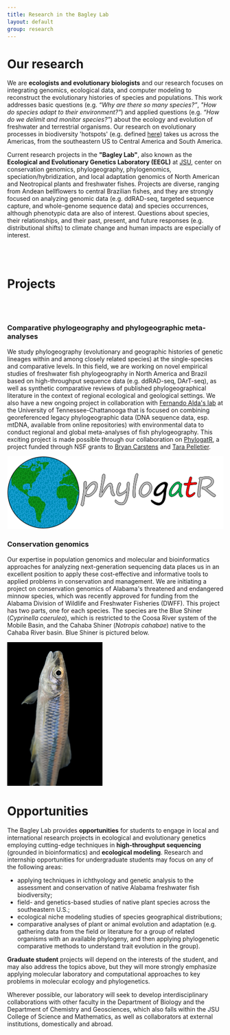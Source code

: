 ```yaml
---
title: Research in the Bagley Lab
layout: default
group: research
---
```


<div class="row">

# Our research
We are **ecologists and evolutionary biologists** and our research focuses on integrating genomics, ecological data, and computer modeling to reconstruct the evolutionary histories of species and populations. This work addresses basic questions (e.g. _“Why are there so many species?”_, _"How do species adapt to their environment?"_) and applied questions (e.g. _“How do we delimit and monitor species?”_) about the ecology and evolution of freshwater and terrestrial organisms. Our research on evolutionary processes in biodiversity 'hotspots' (e.g. defined [here](https://www.nature.com/articles/35002501)) takes us across the Americas, from the southeastern US to Central America and South America. 

Current research projects in the **"Bagley Lab"**, also known as the **Ecological and Evolutionary Genetics Laboratory (EEGL)** at [JSU](http://jsu.edu), center on conservation genomics, phylogeography, phylogenomics, speciation/hybridization, and local adaptation genomics of North American and Neotropical plants and freshwater fishes. Projects are diverse, ranging from Andean bellflowers to central Brazilian fishes, and they are strongly focused on analyzing genomic data (e.g. ddRAD-seq, targeted sequence capture, and whole-genome sequence data) and species occurrences, although phenotypic data are also of interest. Questions about species, their relationships, and their past, present, and future responses (e.g. distributional shifts) to climate change and human impacts are especially of interest.

<br>
<br>

</div>

<div class="row">

# Projects

<br>
<br>

### Comparative phylogeography and phylogeographic meta-analyses

<div class="col-md-7 order-md-1">

We study phylogeography (evolutionary and geographic histories of genetic lineages within and among closely related species) at the single-species and comparative levels.
In this field, we are working on novel empirical studies of freshwater fish phylogeography in North America and Brazil based on high-throughput sequence data (e.g. ddRAD-seq, DArT-seq), as well as synthetic comparative reviews of published phylogeographical literature in the context of regional ecological and geological settings. 
We also have a new ongoing project in collaboration with [Fernando Alda's lab](http://fernandoalda.weebly.com) at the University of Tennessee-Chattanooga that is focused on combining georeferenced legacy phylogeographic data (DNA sequence data, esp. mtDNA, available from online repositories) with environmental data to conduct regional and global meta-analyses of fish phylogeography. This exciting project is made possible through our collaboration on [PhylogatR](https://phylogatr.org), a project funded through NSF grants to [Bryan Carstens](https://carstenslab.osu.edu) and [Tara Pelletier](https://sites.google.com/site/taraapelletier/).

</div>
<div class="col-md-5 order-md-2 align-self-center">
<img class="img-fluid" src="/static/img/PhylogatR_logo.png" alt="PhylogatR">
<!-- <a href="https://phylogatr.org"><img class="inline-block navb-icon" src="/static/img/PhylogatR_logo.png" alt="PhylogatR logo"></a> -->
</div>
</div>

<div class="row">

### Conservation genomics

<div class="col-md-7 order-md-1">

Our expertise in population genomics and molecular and bioinformatics approaches for analyzing next-generation sequencing data places us in an excellent position to apply these cost-effective and informative tools to applied problems in conservation and management. 
We are initiating a project on conservation genomics of Alabama's threatened and endangered minnow species, which was recently approved for funding from the Alabama Division of Wildlife and Freshwater Fisheries (DWFF). 
This project has two parts, one for each species. The species are the Blue Shiner (_Cyprinella caerulea_), which is restricted to the Coosa River system of the Mobile Basin, and the Cahaba Shiner (_Notropis cahabae_) native to the Cahaba River basin. Blue Shiner is pictured below.

</div>
<div class="col-md-5 order-md-2 align-self-center">
<!--<img class="img-fluid" src="/static/img/Blue-shiner-joel-sartore-NGC_1.jpg" alt="Blue shiner, Cyprinella caerulea (Jordan 1877)"> -->
<!--<a href="https://www.outdooralabama.com/shiners/blue"><img class="inline-block navb-icon" src="/static/img/Blue-shiner-joel-sartore-NGC_1.jpg" alt="Blue shiner, Cyprinella caerulea (Jordan 1877)" with="502" height="334"></a> -->
<a href="https://www.outdooralabama.com/shiners/blue"><img class="img-fluid" src="/static/img/Blue-shiner-joel-sartore-NGC_1.jpg" alt="Blue shiner, Cyprinella caerulea (Jordan 1877)" with="502" height="334"></a>
</div>
</div>

<div class="row">

# Opportunities

The Bagley Lab provides **opportunities** for students to engage in local and international research projects in ecological and evolutionary genetics employing cutting-edge techniques in **high-throughput sequencing** (grounded in bioinformatics) and **ecological modeling**. Research and internship opportunities for undergraduate students may focus on any of the following areas: 

-   applying techniques in ichthyology and genetic analysis to the assessment and conservation of native Alabama freshwater fish biodiversity; 
-   field- and genetics-based studies of native plant species across the southeastern U.S.; 
-   ecological niche modeling studies of species geographical distributions;
-   comparative analyses of plant or animal evolution and adaptation (e.g. gathering data from the field or literature for a group of related organisms with an available phylogeny, and then applying phylogenetic comparative methods to understand trait evolution in the group). 

**Graduate student** projects will depend on the interests of the student, and may also address the topics above, but they will more strongly emphasize applying molecular laboratory and computational approaches to key problems in molecular ecology and phylogenetics. 
  
Wherever possible, our laboratory will seek to develop interdisciplinary collaborations with other faculty in the Department of Biology and the Department of Chemistry and Geosciences, which also falls within the JSU College of Science and Mathematics, as well as collaborators at external institutions, domestically and abroad.
  
  
<!--  
  The long-term goals of our research are to understand how protein conformational ensembles are reshaped by chemical, genetic, and physical perturbations. We seek to quantify how these perturbations impact protein function and organismal fitness. We are best known for creating multitemperature X-ray data collection approaches, which are especially powerful when paired with multiconformer computational modeling to reveal otherwise inaccessible features of conformational ensembles. Our group integrates high resolution structural biology (X-ray, EM, NMR), functional studies (deep mutational scanning, enzymology), and computation to study biological mechanisms and to improve protein engineering and small molecule discovery. Group members move fluidly between computation and experiment, often inventing new methods to answer their questions.

#### We work on many different systems and proteins as we find ourselves drawn, again and again, to the tension of high resolution data in structural biology: as resolution gets better, modeling becomes easier... until the resolution gets too good... and then the ensemble begins to reveal itself and the fun challenges begin.
-->
<br>
<br>

</div>


